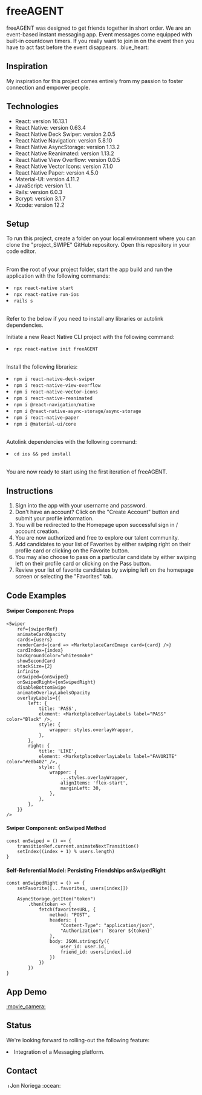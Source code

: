<h1>freeAGENT</h1>
freeAGENT was designed to get friends together in short order. We are an event-based instant messaging app. Event messages come equipped with built-in countdown timers. If you really want to join in on the event then you have to act fast before the event disappears.
:blue_heart:

<h2>Inspiration</h2>

<p>
My inspiration for this project comes entirely from my passion to foster connection and empower people.
</p>

<h2>Technologies</h2>

<ul>
 <li>React: version 16.13.1</li>
 <li>React Native: version 0.63.4</li>
 <li>React Native Deck Swiper: version 2.0.5</li>
 <li>React Native Navigation: version 5.8.10</li>
 <li>React Native AsyncStorage: version 1.13.2</li>
 <li>React Native Reanimated: version 1.13.2</li>
 <li>React Native View Overflow: version 0.0.5</li>
 <li>React Native Vector Icons: version 7.1.0</li>
 <li>React Native Paper: version 4.5.0</li>
 <li>Material-UI: version 4.11.2</li>
 <li>JavaScript: version 1.1.</li>
 <li>Rails: version 6.0.3</li>
 <li>Bcrypt: version 3.1.7</li>
 <li>Xcode: version 12.2</li>
</ul>

<h2>Setup</h2>
To run this project, create a folder on your local environment where you can clone the "project_SWIPE" GitHub repository. Open this repository in your code editor.<br><br>

From the root of your project folder, start the app build and run the application with the following commands:<br>
<li><code>npx react-native start</code></li>
<li><code>npx react-native run-ios</code></li>
<li><code>rails s</code></li><br>

Refer to the below if you need to install any libraries or autolink dependencies.<br>

Initiate a new React Native CLI project with the following command:<br>
<li><code>npx react-native init freeAGENT</code></li><br>

Install the following libraries:<br>
<li><code>npm i react-native-deck-swiper</code></li>
<li><code>npm i react-native-view-overflow</code></li>
<li><code>npm i react-native-vector-icons</code></li>
<li><code>npm i react-native-reanimated</code></li>
<li><code>npm i @react-navigation/native</code></li>
<li><code>npm i @react-native-async-storage/async-storage</code></li>
<li><code>npm i react-native-paper</code></li>
<li><code>npm i @material-ui/core</code></li><br>

Autolink dependencies with the following command:<br>
<li><code>cd ios && pod install</code></li><br>

You are now ready to start using the first iteration of freeAGENT.<br>

<h2>Instructions</h2>
<ol>
 <li>Sign into the app with your username and password.</li>
 <li>Don't have an account? Click on the "Create Account" button and submit your profile information.</li>
 <li>You will be redirected to the Homepage upon successful sign in / account creation.</li>
 
 <li>You are now authorized and free to explore our talent community.</li>
 <li>Add candidates to your list of Favorites by either swiping right on their profile card or clicking on the Favorite button.</li>
 <li>You may also choose to pass on a particular candidate by either swiping left on their profile card or clicking on the Pass button.</li>
 <li>Review your list of favorite candidates by swiping left on the homepage screen or selecting the "Favorites" tab.</li>
</ol>

<h2>Code Examples</h2>

<h4>Swiper Component: Props</h4>

```
<Swiper
    ref={swiperRef}
    animateCardOpacity
    cards={users}
    renderCard={card => <MarketplaceCardImage card={card} />}
    cardIndex={index}
    backgroundColor="whitesmoke"
    showSecondCard
    stackSize={2}
    infinite
    onSwiped={onSwiped}
    onSwipedRight={onSwipedRight}
    disableBottomSwipe
    animateOverlayLabelsOpacity
    overlayLabels={{
        left: {
            title: 'PASS',
            element: <MarketplaceOverlayLabels label="PASS" color="Black" />,
            style: {
                wrapper: styles.overlayWrapper,
            },
        },
        right: {
            title: 'LIKE',
            element: <MarketplaceOverlayLabels label="FAVORITE" color="#e0b402" />,
            style: {
                wrapper: {
                    ...styles.overlayWrapper,
                    alignItems: 'flex-start',
                    marginLeft: 30,
                },
            },
        },
    }}
/>
```

<h4>Swiper Component: onSwiped Method</h4>

```
const onSwiped = () => {
    transitionRef.current.animateNextTransition()
    setIndex((index + 1) % users.length)
}
```

<h4>Self-Referential Model: Persisting Friendships onSwipedRight</h4>

```
const onSwipedRight = () => {
    setFavorite([...favorites, users[index]])

    AsyncStorage.getItem("token")
        .then(token => {
            fetch(favoritesURL, {
                method: "POST",
                headers: {
                    "Content-Type": "application/json",
                    "Authorization": `Bearer ${token}`
                },
                body: JSON.stringify({
                    user_id: user.id,
                    friend_id: users[index].id
                })
            })
        })
}
```

<h2>App Demo</h2>
<a href="https://www.loom.com/share/7b00d48371ed42f1b62987de33b3f34b?sharedAppSource=personal_library">:movie_camera:</a>

<h2>Status</h2>

We're looking forward to rolling-out the following feature:
<li>Integration of a Messaging platform.</li>

<h2>Contact</h2>
<a href="https://www.linkedin.com/in/jonathannoriega/"><img src="https://user-images.githubusercontent.com/68958970/94946276-dc7b8a00-04a9-11eb-9431-366689b9fa06.png" alt="Jon Noriega" style="width:10px;height:10px;"></a>Jon Noriega :ocean:<br>
